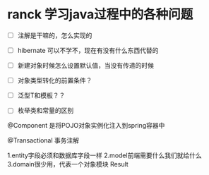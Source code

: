# ranck 学习java过程中的各种问题

- [ ] 注解是干嘛的，怎么实现的
- [ ] hibernate 可以不学不，现在有没有什么东西代替的
- [ ] 新建对象时候怎么设置默认值，当没有传递的时候
- [ ] 对象类型转化的前置条件？
- [ ] 泛型T和模板？？
- [ ] 枚举类和常量的区别


@Component 是将POJO对象实例化注入到spring容器中


@Transactional 事务注解


1.entity字段必须和数据库字段一样 
2.model前端需要什么我们就给什么 
3.domain很少用，代表一个对象模块 Result


